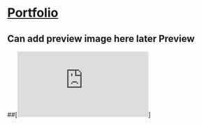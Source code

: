# [Portfolio](https://christianjohnston97.github.io/index.html)

## Can add preview image here later Preview

##[![Preview](https://christianjohnston97.github.io/index.html)]
